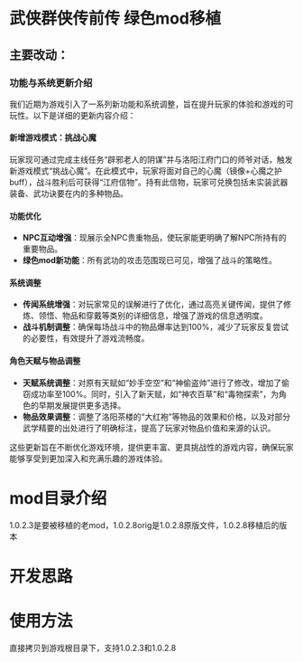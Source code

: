 # 武侠群侠传前传 绿色mod移植

## 主要改动：

### 功能与系统更新介绍

我们近期为游戏引入了一系列新功能和系统调整，旨在提升玩家的体验和游戏的可玩性。以下是详细的更新内容介绍：

#### 新增游戏模式：挑战心魔
玩家现可通过完成主线任务“辟邪老人的阴谋”并与洛阳江府门口的师爷对话，触发新游戏模式“挑战心魔”。在此模式中，玩家将面对自己的心魔（镜像+心魔之护buff），战斗胜利后可获得“江府信物”。持有此信物，玩家可兑换包括未实装武器装备、武功诀要在内的多种物品。

#### 功能优化
- **NPC互动增强**：现展示全NPC贵重物品，使玩家能更明确了解NPC所持有的重要物品。
- **绿色mod新功能**：所有武功的攻击范围现已可见，增强了战斗的策略性。

#### 系统调整
- **传闻系统增强**：对玩家常见的误解进行了优化，通过高亮关键传闻，提供了修炼、领悟、物品和穿戴等类别的详细信息，增强了游戏的信息透明度。
- **战斗机制调整**：确保每场战斗中的物品爆率达到100%，减少了玩家反复尝试的必要性，有效提升了游戏流畅度。

#### 角色天赋与物品调整
- **天赋系统调整**：对原有天赋如“妙手空空”和“神偷盗帅”进行了修改，增加了偷窃成功率至100%。同时，引入了新天赋，如“神农百草”和“毒物探索”，为角色的早期发展提供更多选择。
- **物品效果调整**：调整了洛阳茶楼的“大红袍”等物品的效果和价格，以及对部分武学精要的出处进行了明确标注，提高了玩家对物品价值和来源的认识。

这些更新旨在不断优化游戏环境，提供更丰富、更具挑战性的游戏内容，确保玩家能够享受到更加深入和充满乐趣的游戏体验。

# mod目录介绍

1.0.2.3是要被移植的老mod，1.0.2.8orig是1.0.2.8原版文件，1.0.2.8移植后的版本

# 开发思路



# 使用方法

直接拷贝到游戏根目录下，支持1.0.2.3和1.0.2.8